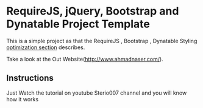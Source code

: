 RequireJS, jQuery, Bootstrap and Dynatable Project Template
==========================================================

This is a simple project as that the RequireJS ,  Bootstrap , Dynatable Styling [optimization section](http://requirejs.org/docs/optimization.html) 
describes.

Take a look at the Out Website(http://www.ahmadnaser.com/).


## Instructions

Just Watch the tutorial on youtube Sterio007 channel and you will know how it works